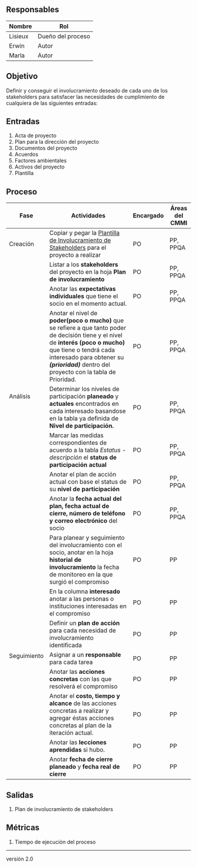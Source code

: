 ## Responsables

| Nombre  | Rol               |
|---------|-------------------|
| Lisieux | Dueño del proceso |
| Erwin   | Autor             |
| Marla   | Autor             |

## Objetivo
Definir y conseguir el involucramiento deseado de cada uno de los stakeholders para satisfacer las necesidades de cumplimiento de cualquiera de las siguientes entradas:

## Entradas
1. Acta de proyecto
2. Plan para la dirección del proyecto
3. Documentos del proyecto
4. Acuerdos
5. Factores ambientales
6. Activos del proyecto
7. Plantilla

## Proceso

<table>
  <thead>
    <tr>
      <th>Fase</th>
      <th>Actividades</th>
      <th>Encargado</th>
      <th>Áreas del CMMI</th>
    </tr>
  </thead>
  <tbody>
      <tr>
      <td>Creación</td>
      <td>Copiar y pegar la  <a href="https://docs.google.com/spreadsheets/d/1LJW6x2z5gMSXP4xEJpemfEZRcDW06QFz_OxPx2q0hZI/edit#gid=1409053923">Plantilla de Involucramiento de Stakeholders</a> para el proyecto a realizar</td>
      <td>PO</td>
      <td>PP, PPQA</td>
    </tr>
    <tr>
      <td rowspan="7">Análisis</td>
      <td>Listar a los <b>stakeholders</b> del proyecto en la hoja <b>Plan de involucramiento</b></td>
      <td>PO</td>
      <td>PP, PPQA</td>
    </tr>
    <td>Anotar las <b>expectativas individuales</b> que tiene el socio en el momento actual.</td>
      <td>PO</td>
      <td>PP, PPQA</td>    
    <tr>
      <td>Anotar el nivel de <b>poder(poco o mucho)</b> que se refiere a que tanto poder de decisión tiene y el nivel de <b>interés (poco o mucho)</b> que tiene o tendrá cada interesado para obtener su <b> <em>(prioridad)</em></b> dentro del proyecto con la tabla de Prioridad.</td>
      <td>PO</td>
      <td>PP, PPQA </td>
    </tr>
    <tr>
      <td>Determinar los niveles de participación <b>planeado</b> y <b>actuales</b> encontrados en cada interesado basandose en la tabla ya definida de <b>Nivel de participación.</b></td>
      <td>PO</td>
      <td>PP, PPQA</td>
    </tr>
    <tr>
      <td>Marcar las medidas correspondientes de acuerdo a la tabla <em>Estatus - descripción</em> el <b>status de participación actual</b>  </td>
      <td>PO</td>
      <td>PP, PPQA</td>
    </tr>
      <tr>
      <td>Anotar el plan de acción actual con base el status de su <b>nivel de participación</b> </td>
      <td>PO</td>
      <td>PP, PPQA</td>
    </tr>
      <tr>
      <td>Anotar la <b>fecha actual del plan, fecha actual de cierre, número de teléfono y correo electrónico</b> del socio</td>
      <td>PO</td>
      <td>PP, PPQA</td>
    </tr>
    <tr>
      <td rowspan="8">Seguimiento</td>
      <td> Para planear y seguimiento del involucramiento con el socio, anotar en la hoja <b>historial de involucramiento</b> la fecha de monitoreo en la que surgió el compromiso</td>
      <td>PO</td>
      <td>PP</td>
    </tr>
    <tr>
      <td>En la columna <b>interesado</b> anotar a las personas o instituciones interesadas en el compromiso</td>
      <td>PO</td>
      <td>PP</td>
    </tr>
    <tr>
      <td>Definir un <b>plan de acción</b>  para cada necesidad de involucramiento identificada</td>
      <td>PO</td>
      <td>PP</td>
    </tr>
    <tr>
      <td>Asignar a un <b>responsable</b>  para cada tarea</td>
      <td>PO</td>
      <td>PP</td>
    </tr>
      <tr>
      <td>Anotar las <b>acciones concretas</b> con las que resolverá el compromiso</td>
      <td>PO</td>
      <td>PP</td>
    </tr>
    <tr>
      <td>Anotar el <b>costo, tiempo y alcance</b> de las acciones concretas a realizar y agregar éstas acciones concretas al plan de la iteración actual.</td>
      <td>PO</td>
      <td>PP</td>
    </tr>
       <tr>
      <td>Anotar las <b>lecciones aprendidas</b> si hubo.</td>
      <td>PO</td>
      <td>PP</td>
    </tr>
    <tr>
      <td>Anotar <b>fecha de cierre planeado</b> y <b>fecha real de cierre</b>
      <td>PO</td>
      <td>PP</td>
    </tr>
    </tbody>
</table>

## Salidas
1. Plan de involucramiento de stakeholders

## Métricas
1. Tiempo de ejecución del proceso

***
versión 2.0